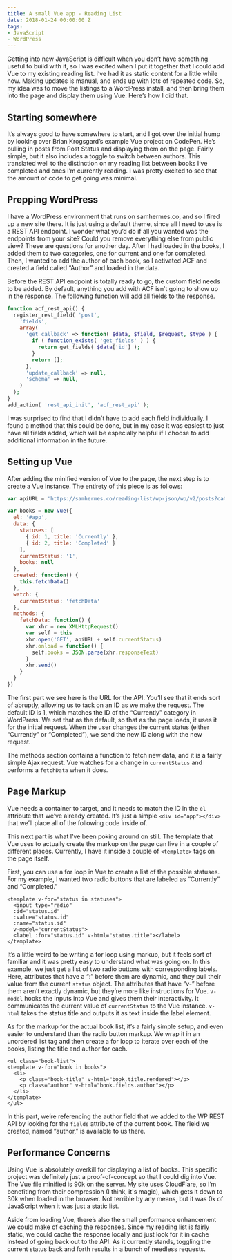 ```yaml
---
title: A small Vue app - Reading List
date: 2018-01-24 00:00:00 Z
tags:
- JavaScript
- WordPress
---
```


Getting into new JavaScript is difficult when you don’t have something useful to build with it, so I was excited when I put it together that I could add Vue to my existing reading list. I’ve had it as static content for a little while now. Making updates is manual, and ends up with lots of repeated code. So, my idea was to move the listings to a WordPress install, and then bring them into the page and display them using Vue. Here’s how I did that.

## Starting somewhere

It’s always good to have somewhere to start, and I got over the initial hump by looking over Brian Krogsgard’s example Vue project on CodePen. He’s pulling in posts from Post Status and displaying them on the page. Fairly simple, but it also includes a toggle to switch between authors. This translated well to the distinction on my reading list between books I’ve completed and ones I’m currently reading. I was pretty excited to see that the amount of code to get going was minimal.

## Prepping WordPress

I have a WordPress environment that runs on samhermes.co, and so I fired up a new site there. It is just using a default theme, since all I need to use is a REST API endpoint. I wonder what you’d do if all you wanted was the endpoints from your site? Could you remove everything else from public view? These are questions for another day. After I had loaded in the books, I added them to two categories, one for current and one for completed. Then, I wanted to add the author of each book, so I activated ACF and created a field called “Author” and loaded in the data.

Before the REST API endpoint is totally ready to go, the custom field needs to be added. By default, anything you add with ACF isn’t going to show up in the response. The following function will add all fields to the response.

```php
function acf_rest_api() {
  register_rest_field( 'post',
    'fields',
    array(
      'get_callback' => function( $data, $field, $request, $type ) {
        if ( function_exists( 'get_fields' ) ) {
          return get_fields( $data['id'] );
        }
        return [];
      },
      'update_callback' => null,
      'schema' => null,
    )
  );
}
add_action( 'rest_api_init', 'acf_rest_api' );
```

I was surprised to find that I didn’t have to add each field individually. I found a method that this could be done, but in my case it was easiest to just have all fields added, which will be especially helpful if I choose to add additional information in the future.

## Setting up Vue

After adding the minified version of Vue to the page, the next step is to create a Vue instance. The entirety of this piece is as follows:

```js
var apiURL = 'https://samhermes.co/reading-list/wp-json/wp/v2/posts?categories='

var books = new Vue({
  el: '#app',
  data: {
    statuses: [
      { id: 1, title: 'Currently' },
      { id: 2, title: 'Completed' }
    ],
    currentStatus: '1',
    books: null
  },
  created: function() {
    this.fetchData()
  },
  watch: {
    currentStatus: 'fetchData'
  },
  methods: {
    fetchData: function() {
      var xhr = new XMLHttpRequest()
      var self = this
      xhr.open('GET', apiURL + self.currentStatus)
      xhr.onload = function() {
        self.books = JSON.parse(xhr.responseText)
      }
      xhr.send()
    }
  }
})
```

The first part we see here is the URL for the API. You’ll see that it ends sort of abruptly, allowing us to tack on an ID as we make the request. The default ID is 1, which matches the ID of the “Currently” category in WordPress. We set that as the default, so that as the page loads, it uses it for the initial request. When the user changes the current status (either “Currently” or “Completed”), we send the new ID along with the new request.

The methods section contains a function to fetch new data, and it is a fairly simple Ajax request. Vue watches for a change in `currentStatus` and performs a `fetchData` when it does.

## Page Markup

Vue needs a container to target, and it needs to match the ID in the `el` attribute that we’ve already created. It’s just a simple `<div id="app"></div>` that we’ll place all of the following code inside of.

This next part is what I’ve been poking around on still. The template that Vue uses to actually create the markup on the page can live in a couple of different places. Currently, I have it inside a couple of `<template>` tags on the page itself.

First, you can use a for loop in Vue to create a list of the possible statuses. For my example, I wanted two radio buttons that are labeled as “Currently” and “Completed.”

```markup
<template v-for="status in statuses">
  <input type="radio"
  :id="status.id"
  :value="status.id"
  :name="status.id"
  v-model="currentStatus">
  <label :for="status.id" v-html="status.title"></label>
</template>
```

It’s a little weird to be writing a for loop using markup, but it feels sort of familiar and it was pretty easy to understand what was going on. In this example, we just get a list of two radio buttons with corresponding labels. Here, attributes that have a “:” before them are dynamic, and they pull their value from the current `status` object. The attributes that have “v-” before them aren’t exactly dynamic, but they’re more like instructions for Vue. `v-model` hooks the inputs into Vue and gives them their interactivity. It communicates the current value of `currentStatus` to the Vue instance. `v-html` takes the status title and outputs it as text inside the label element.

As for the markup for the actual book list, it’s a fairly simple setup, and even easier to understand than the radio button markup. We wrap it in an unordered list tag and then create a for loop to iterate over each of the books, listing the title and author for each.

```markup
<ul class="book-list">
<template v-for="book in books">
  <li>
    <p class="book-title" v-html="book.title.rendered"></p>
    <p class="author" v-html="book.fields.author"></p>
  </li>
</template>
</ul>
```

In this part, we’re referencing the author field that we added to the WP REST API by looking for the `fields` attribute of the current book. The field we created, named “author,” is available to us there.

## Performance Concerns

Using Vue is absolutely overkill for displaying a list of books. This specific project was definitely just a proof-of-concept so that I could dig into Vue. The Vue file minified is 90k on the server. My site uses CloudFlare, so I’m benefiting from their compression (I think, it's magic), which gets it down to 30k when loaded in the browser. Not terrible by any means, but it was 0k of JavaScript when it was just a static list.

Aside from loading Vue, there’s also the small performance enhancement we could make of caching the responses. Since my reading list is fairly static, we could cache the response locally and just look for it in cache instead of going back out to the API. As it currently stands, toggling the current status back and forth results in a bunch of needless requests.
